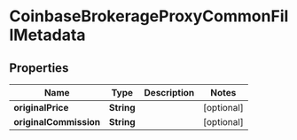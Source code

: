 
# CoinbaseBrokerageProxyCommonFillMetadata

## Properties
Name | Type | Description | Notes
------------ | ------------- | ------------- | -------------
**originalPrice** | **String** |  |  [optional]
**originalCommission** | **String** |  |  [optional]



